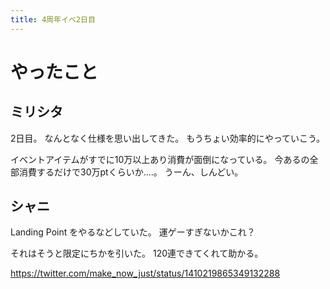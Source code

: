```yaml
---
title: 4周年イベ2日目
---
```


# やったこと

## ミリシタ

2日目。
なんとなく仕様を思い出してきた。
もうちょい効率的にやっていこう。

イベントアイテムがすでに10万以上あり消費が面倒になっている。
今あるの全部消費するだけで30万ptくらいか‥‥。
うーん、しんどい。

## シャニ

Landing Point をやるなどしていた。
運ゲーすぎないかこれ？

それはそうと限定にちかを引いた。
120連できてくれて助かる。

<https://twitter.com/make_now_just/status/1410219865349132288>

